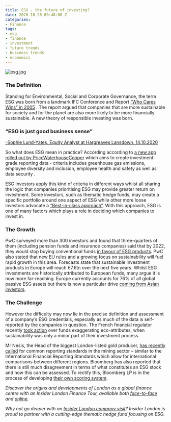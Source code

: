 ```yaml
---
title: ESG - the future of investing?
date: 2020-10-28 09:48:00 Z
categories:
- Finance
tags:
- esg
- finance
- investment
- future trends
- business trends
- economics
---
```


![esg.jpg](/uploads/esg.jpg)

### The Definition
Standing for Environmental, Social and Corporate Governance, the term ESG was born from a landmark IFC Conference and Report [“Who Cares Wins” in 2005](https://www.forbes.com/sites/georgkell/2018/07/11/the-remarkable-rise-of-esg/#1a626f9e1695) . The report argued that companies that are more sustainable for society and for the planet are also more likely to be more financially sustainable. A new theory of responsible investing was born.

### “ESG is just good business sense”
[-Sophie Lund-Yates, Equity Analyst at Hargreaves Lansdown, 14.10.2020](https://www.hl.co.uk/news/articles/why-were-all-esg-investors-now) 

So what does ESG mean in practice? According according to [a new app rolled out by PriceWaterhouseCooper](https://www.cfodive.com/news/pwc-releases-esg-reporting-app/587661/) which aims to create investment-grade reporting data - criteria includes greenhouse gas emissions, employee diversity and inclusion, employee health and safety as well as data security . 

ESG Investors apply this kind of criteria in different ways whilst all sharing the logic that companies prioritising ESG may provide greater return on investment. Some investors, such as thematic hedge funds, may create a specific portfolio around one aspect of ESG while other more loose investors advocate a [“Best-in-class approach”](https://www.hl.co.uk/news/articles/why-were-all-esg-investors-now). With this approach, ESG is one of many factors which plays a role in deciding which companies to invest in.

### The Growth
PwC surveyed more than 300 investors and found that three-quarters of them (including pension funds and insurance companies) said that by 2022, they would stop buying conventional funds [in favour of ESG products](https://www.ft.com/content/5cd6e923-81e0-4557-8cff-a02fb5e01d42). PwC also stated that new EU rules and a growing focus on sustainability will fuel rapid growth in this area.
Forecasts state that sustainable investment products in Europe will reach €7.6tn over the next five years. Whilst ESG investments are historically attributed to European funds, many argue it is now more far-reaching. Europe currently accounts for 76% of all global passive ESG assets but there is now a particular drive [coming from Asian investors](https://www.ft.com/content/8aaffb5d-40d8-4760-b0b8-7c7742b0249f).

### The Challenge
However the difficulty may now lie in the precise definition and assessment of a company’s ESG credentials, especially as much of the data is self-reported by the companies in question. The French financial regulator recently [took action](https://www.ft.com/content/5cd6e923-81e0-4557-8cff-a02fb5e01d42) over funds exaggerating eco-attributes, when sustainability was only a minor part of their investment process.

Mr Nesis, the Head of the biggest London-listed gold producer, [has recently called](https://www.ft.com/content/e5518f78-0371-4946-b4a6-17addf7143ae) for common reporting standards in the mining sector – similar to the International Financial Reporting Standards which allow for international comparisons between different regions. Bloomberg has also reported that there is still much disagreement in terms of what constitutes an ESG stock and how this can be assessed. To rectify this, Bloomberg LP is in the process of developing [their own scoring system](https://www.bloomberg.com/news/articles/2020-10-25/record-flows-pour-into-esg-funds-as-their-wokeness-is-debated).


*Discover the origins and developments of London as a global finance centre with an Insider London Finance Tour, available both [face-to-face](https://www.insiderlondon.com/london/educational-tours/london-finance-walking-tour/) and [online](https://www.insiderlondon.com/online-education/virtual-tours/).*

*Why not go deeper with an [Insider London company visit](https://www.insiderlondon.com/london/company-visits/)? Insider London is proud to partner with a cutting-edge thematic hedge fund focusing on ESG.*




